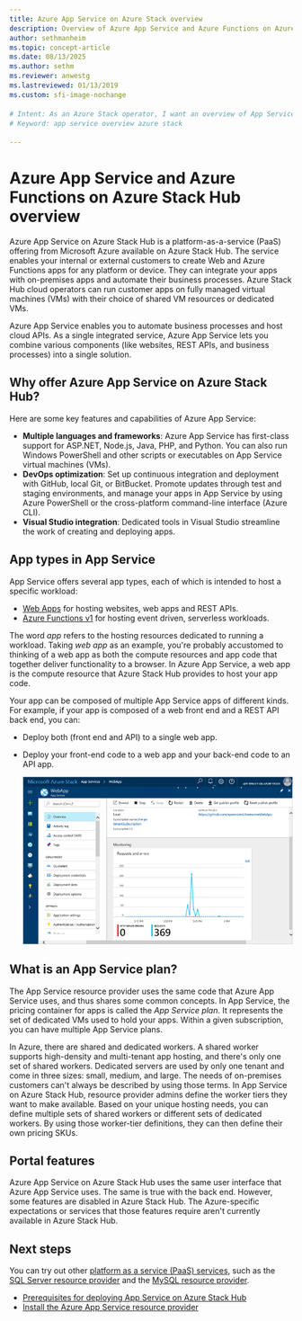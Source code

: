 ```yaml
---
title: Azure App Service on Azure Stack overview 
description: Overview of Azure App Service and Azure Functions on Azure Stack Hub.
author: sethmanheim
ms.topic: concept-article
ms.date: 08/13/2025
ms.author: sethm
ms.reviewer: anwestg
ms.lastreviewed: 01/13/2019
ms.custom: sfi-image-nochange

# Intent: As an Azure Stack operator, I want an overview of App Service on Azure Stack.
# Keyword: app service overview azure stack

---
```



# Azure App Service and Azure Functions on Azure Stack Hub overview

Azure App Service on Azure Stack Hub is a platform-as-a-service (PaaS) offering from Microsoft Azure available on Azure Stack Hub. The service enables your internal or external customers to create Web and Azure Functions apps for any platform or device. They can integrate your apps with on-premises apps and automate their business processes. Azure Stack Hub cloud operators can run customer apps on fully managed virtual machines (VMs) with their choice of shared VM resources or dedicated VMs.

Azure App Service enables you to automate business processes and host cloud APIs. As a single integrated service, Azure App Service lets you combine various components (like websites, REST APIs, and business processes) into a single solution.

## Why offer Azure App Service on Azure Stack Hub?

Here are some key features and capabilities of Azure App Service:

- **Multiple languages and frameworks**: Azure App Service has first-class support for ASP.NET, Node.js, Java, PHP, and Python. You can also run Windows PowerShell and other scripts or executables on App Service virtual machines (VMs).
- **DevOps optimization**: Set up continuous integration and deployment with GitHub, local Git, or BitBucket. Promote updates through test and staging environments, and manage your apps in App Service by using Azure PowerShell or the cross-platform command-line interface (Azure CLI).
- **Visual Studio integration**: Dedicated tools in Visual Studio streamline the work of creating and deploying apps.

## App types in App Service

App Service offers several app types, each of which is intended to host a specific workload:

- [Web Apps](/azure/app-service/overview) for hosting websites, web apps and REST APIs.
- [Azure Functions v1](/azure/azure-functions/functions-versions) for hosting event driven, serverless workloads.

The word *app* refers to the hosting resources dedicated to running a workload. Taking *web app* as an example, you're probably accustomed to thinking of a web app as both the compute resources and app code that together deliver functionality to a browser. In Azure App Service, a web app is the compute resource that Azure Stack Hub provides to host your app code.

Your app can be composed of multiple App Service apps of different kinds. For example, if your app is composed of a web front end and a REST API back end, you can:

- Deploy both (front end and API) to a single web app.
- Deploy your front-end code to a web app and your back-end code to an API app.

  [![App Service overview with monitoring data](media/azure-stack-app-service-overview/image01.png "App Service overview with monitoring data")](media/azure-stack-app-service-overview/image01.png#lightbox)

## What is an App Service plan?

The App Service resource provider uses the same code that Azure App Service uses, and thus shares some common concepts. In App Service, the pricing container for apps is called the *App Service plan*. It represents the set of dedicated VMs used to hold your apps. Within a given subscription, you can have multiple App Service plans.

In Azure, there are shared and dedicated workers. A shared worker supports high-density and multi-tenant app hosting, and there's only one set of shared workers. Dedicated servers are used by only one tenant and come in three sizes: small, medium, and large. The needs of on-premises customers can't always be described by using those terms. In App Service on Azure Stack Hub, resource provider admins define the worker tiers they want to make available. Based on your unique hosting needs, you can define multiple sets of shared workers or different sets of dedicated workers. By using those worker-tier definitions, they can then define their own pricing SKUs.

## Portal features

Azure App Service on Azure Stack Hub uses the same user interface that Azure App Service uses. The same is true with the back end. However, some features are disabled in Azure Stack Hub. The Azure-specific expectations or services that those features require aren't currently available in Azure Stack Hub.

## Next steps

You can try out other [platform as a service (PaaS) services](service-plan-offer-subscription-overview.md), such as the [SQL Server resource provider](azure-stack-sql-resource-provider-deploy.md) and the [MySQL resource provider](azure-stack-mysql-resource-provider-deploy.md).

- [Prerequisites for deploying App Service on Azure Stack Hub](azure-stack-app-service-before-you-get-started.md)
- [Install the Azure App Service resource provider](azure-stack-app-service-deploy.md)
